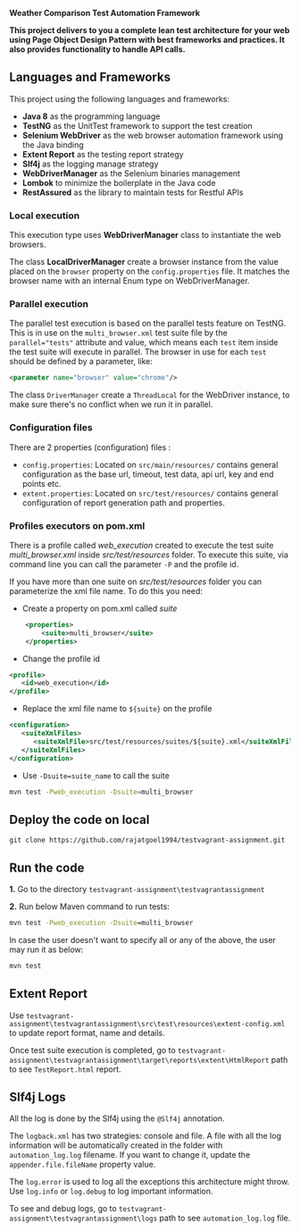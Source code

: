 **Weather Comparison Test Automation Framework**

**This project delivers to you a complete lean test architecture for your web using Page Object Design Pattern with best frameworks and practices. It also provides functionality to handle API calls.**

## Languages and Frameworks

This project using the following languages and frameworks:

* **Java 8** as the programming language
* **TestNG** as the UnitTest framework to support the test creation
* **Selenium WebDriver** as the web browser automation framework using the Java binding
* **Extent Report** as the testing report strategy
* **Slf4j** as the logging manage strategy
* **WebDriverManager** as the Selenium binaries management
* **Lombok** to minimize the boilerplate in the Java code
* **RestAssured** as the library to maintain tests for Restful APIs

### Local execution
This execution type uses **WebDriverManager** class to instantiate the web browsers.

The class **LocalDriverManager** create a browser instance from the value placed on the `browser` property on the `config.properties` file.
It matches the browser name with an internal Enum type on WebDriverManager.

### Parallel execution

The parallel test execution is based on the parallel tests feature on TestNG. This is in use on the `multi_browser.xml` test suite file by the `parallel="tests"` attribute and value, 
which means each `test` item inside the test suite will execute in parallel.
The browser in use for each `test` should be defined by a parameter, like:
```xml
<parameter name="browser" value="chrome"/>
```
The class ```DriverManager``` create a `ThreadLocal` for the WebDriver instance, to make sure there's no conflict when we run it in parallel.

### Configuration files
There are 2 properties (configuration) files :
* `config.properties`: Located on `src/main/resources/` contains general configuration as the base url, timeout, test data, api url, key and end points etc.
* `extent.properties`: Located on `src/test/resources/` contains general configuration of report generation path and properties.

### Profiles executors on pom.xml

There is a profile called _web_execution_ created to execute the test suite _multi_browser.xml_ inside _src/test/resources_ folder.
To execute this suite, via command line you can call the parameter `-P` and the profile id.

If you have more than one suite on _src/test/resources_ folder you can parameterize the xml file name.
To do this you need:

* Create a property on pom.xml called _suite_

```xml
    <properties>
        <suite>multi_browser</suite>
    </properties>
```

* Change the profile id

```xml
<profile>
   <id>web_execution</id>
</profile>   
```

* Replace the xml file name to `${suite}` on the profile

```xml
<configuration>
   <suiteXmlFiles>
      <suiteXmlFile>src/test/resources/suites/${suite}.xml</suiteXmlFile>
   </suiteXmlFiles>
</configuration>
```

* Use `-Dsuite=suite_name` to call the suite

````bash
mvn test -Pweb_execution -Dsuite=multi_browser
````

## Deploy the code on local
```git
git clone https://github.com/rajatgoel1994/testvagrant-assignment.git
```

## Run the code
**1.** Go to the directory ```testvagrant-assignment\testvagrantassignment```

**2.** Run below Maven command to run tests:

```cmd
mvn test -Pweb_execution -Dsuite=multi_browser
```

In case the user doesn't want to specify all or any of the above, the user may run it as below:

```cmd
mvn test
```

## Extent Report
Use ```testvagrant-assignment\testvagrantassignment\src\test\resources\extent-config.xml``` to update report format, name and details.

Once test suite execution is completed, go to ```testvagrant-assignment\testvagrantassignment\target\reports\extent\HtmlReport``` path to see ```TestReport.html``` report.

## Slf4j Logs
All the log is done by the Slf4j using the `@Slf4j` annotation.

The `logback.xml` has two strategies: console and file.
A file with all the log information will be automatically created in the folder with `automation_log.log` filename. 
If you want to change it, update the `appender.file.fileName` property value.

The `log.error` is used to log all the exceptions this architecture might throw. Use `log.info` or `log.debug` to log 
important information.

To see and debug logs, go to ```testvagrant-assignment\testvagrantassignment\logs``` path to see ```automation_log.log``` file.


